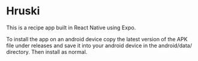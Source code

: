 # Hruski

This is a recipe app built in React Native using Expo. 

To install the app on an android device copy the latest version of the APK file under releases and save it into your android device in the android/data/ directory. Then install as normal.
